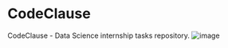 # CodeClause
CodeClause - Data Science internship tasks repository.
![image](https://github.com/Nikhila7490/CodeClause/assets/115916170/8f4f7dd1-9e94-466f-a092-8319b4938773)
